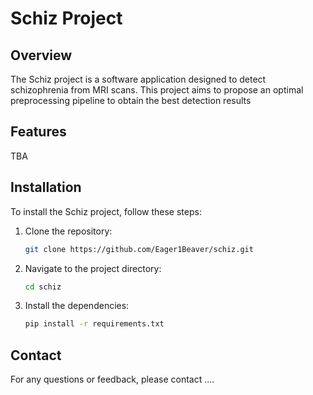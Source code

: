 # Schiz Project

## Overview
The Schiz project is a software application designed to detect schizophrenia from MRI scans.<!---[briefly describe the purpose of your project].--> 
This project aims to propose an optimal preprocessing pipeline to obtain the best detection results <!---[mention the main goal or functionality].-->

## Features
TBA
<!---
- Feature 1: [Describe feature 1]
- Feature 2: [Describe feature 2]
- Feature 3: [Describe feature 3]
-->
## Installation
To install the Schiz project, follow these steps:

1. Clone the repository:
    ```bash
    git clone https://github.com/Eager1Beaver/schiz.git
    ```
2. Navigate to the project directory:
    ```bash
    cd schiz
    ```
3. Install the dependencies:
    ```bash
    pip install -r requirements.txt
    ```
<!---
## Usage
To use the Schiz project, run the following command:
```bash
[command to run the project]
```

## Contributing
We welcome contributions! Please read our [CONTRIBUTING.md](CONTRIBUTING.md) for guidelines on how to contribute to this project.

## License
This project is licensed under the [Your License] License - see the [LICENSE](LICENSE) file for details.
-->
## Contact
For any questions or feedback, please contact ....
